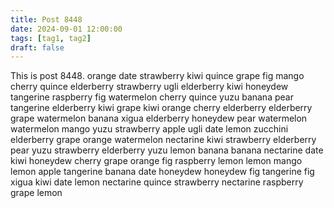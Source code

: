 ```yaml
---
title: Post 8448
date: 2024-09-01 12:00:00
tags: [tag1, tag2]
draft: false
---
```

This is post 8448.
orange
date
strawberry
kiwi
quince
grape
fig
mango
cherry
quince
elderberry
strawberry
ugli
elderberry
kiwi
honeydew
tangerine
raspberry
fig
watermelon
cherry
quince
yuzu
banana
pear
tangerine
elderberry
kiwi
grape
kiwi
orange
cherry
elderberry
elderberry
grape
watermelon
banana
xigua
elderberry
honeydew
pear
watermelon
watermelon
mango
yuzu
strawberry
apple
ugli
date
lemon
zucchini
elderberry
grape
orange
watermelon
nectarine
kiwi
strawberry
elderberry
pear
yuzu
strawberry
elderberry
yuzu
lemon
banana
banana
nectarine
date
kiwi
honeydew
cherry
grape
orange
fig
raspberry
lemon
lemon
mango
lemon
apple
tangerine
banana
date
honeydew
honeydew
fig
tangerine
fig
xigua
kiwi
date
lemon
nectarine
quince
strawberry
nectarine
raspberry
grape
lemon
